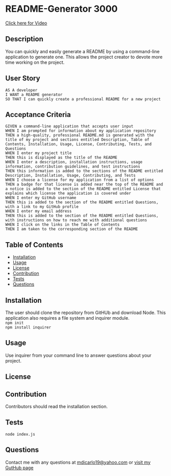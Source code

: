 # README-Generator 3000

[Click here for Video]()

## Description
You can quickly and easily generate a README by using a command-line application to generate one. This allows the project creator to devote more time working on the project.

## User Story
```
AS A developer
I WANT a README generator
SO THAT I can quickly create a professional README for a new project
```

## Acceptance Criteria
```
GIVEN a command-line application that accepts user input
WHEN I am prompted for information about my application repository
THEN a high-quality, professional README.md is generated with the title of my project and sections entitled Description, Table of Contents, Installation, Usage, License, Contributing, Tests, and Questions
WHEN I enter my project title
THEN this is displayed as the title of the README
WHEN I enter a description, installation instructions, usage information, contribution guidelines, and test instructions
THEN this information is added to the sections of the README entitled Description, Installation, Usage, Contributing, and Tests
WHEN I choose a license for my application from a list of options
THEN a badge for that license is added near the top of the README and a notice is added to the section of the README entitled License that explains which license the application is covered under
WHEN I enter my GitHub username
THEN this is added to the section of the README entitled Questions, with a link to my GitHub profile
WHEN I enter my email address
THEN this is added to the section of the README entitled Questions, with instructions on how to reach me with additional questions
WHEN I click on the links in the Table of Contents
THEN I am taken to the corresponding section of the README
```

## Table of Contents
  * [Installation](#installation)
  * [Usage](#usage)
  * [License](#license)
  * [Contribution](#contribution)
  * [Tests](#tests)
  * [Questions](#questions)

## Installation
The user should clone the repository from GitHUb and download Node. This application also requires a file system and inquirer module. <br />
`npm init` 
<br />
`npm install inquirer`

## Usage
Use inquirer from your command line to answer questions about your project.
<br />

## License

## Contribution
Contributors should read the installation section.

## Tests
`node index.js`

## Questions
Contact me with any questions at <mdicarlo19@yahoo.com> or [visit my GutHub page](https://github.com/marikadicarlo)